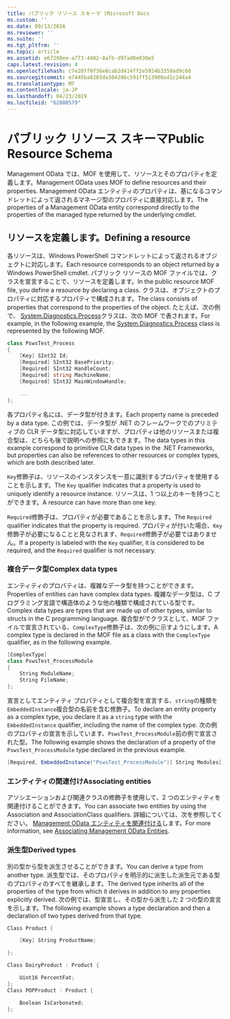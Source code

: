 ```yaml
---
title: パブリック リソース スキーマ |Microsoft Docs
ms.custom: ''
ms.date: 09/13/2016
ms.reviewer: ''
ms.suite: ''
ms.tgt_pltfrm: ''
ms.topic: article
ms.assetid: e67298ee-a773-4402-8afb-d97ad0e030e5
caps.latest.revision: 4
ms.openlocfilehash: c7e20ff0f36e8cab2d414ff2e5924b3359ad9c60
ms.sourcegitcommit: e7445ba8203da304286c591ff513900ad1c244a4
ms.translationtype: MT
ms.contentlocale: ja-JP
ms.lasthandoff: 04/23/2019
ms.locfileid: "62080579"
---
```

# <a name="public-resource-schema"></a><span data-ttu-id="848da-102">パブリック リソース スキーマ</span><span class="sxs-lookup"><span data-stu-id="848da-102">Public Resource Schema</span></span>

<span data-ttu-id="848da-103">Management OData では、MOF を使用して、リソースとそのプロパティを定義します。</span><span class="sxs-lookup"><span data-stu-id="848da-103">Management OData uses MOF to define resources and their properties.</span></span> <span data-ttu-id="848da-104">Management OData エンティティのプロパティは、基になるコマンドレットによって返されるマネージ型のプロパティに直接対応します。</span><span class="sxs-lookup"><span data-stu-id="848da-104">The properties of a Management OData entity correspond directly to the properties of the managed type returned by the underlying cmdlet.</span></span>

## <a name="defining-a-resource"></a><span data-ttu-id="848da-105">リソースを定義します。</span><span class="sxs-lookup"><span data-stu-id="848da-105">Defining a resource</span></span>

<span data-ttu-id="848da-106">各リソースは、Windows PowerShell コマンドレットによって返されるオブジェクトに対応します。</span><span class="sxs-lookup"><span data-stu-id="848da-106">Each resource corresponds to an object returned by a Windows PowerShell cmdlet.</span></span> <span data-ttu-id="848da-107">パブリック リソースの MOF ファイルでは、クラスを宣言することで、リソースを定義します。</span><span class="sxs-lookup"><span data-stu-id="848da-107">In the public resource MOF file, you define a resource by declaring a class.</span></span> <span data-ttu-id="848da-108">クラスは、オブジェクトのプロパティに対応するプロパティで構成されます。</span><span class="sxs-lookup"><span data-stu-id="848da-108">The class consists of properties that correspond to the properties of the object.</span></span> <span data-ttu-id="848da-109">たとえば、次の例で、 [System.Diagnostics.Process](/dotnet/api/System.Diagnostics.Process)クラスは、次の MOF で表されます。</span><span class="sxs-lookup"><span data-stu-id="848da-109">For example, in the following example, the [System.Diagnostics.Process](/dotnet/api/System.Diagnostics.Process) class is represented by the following MOF.</span></span>

```csharp
class PswsTest_Process
{
    [Key] SInt32 Id;
    [Required] SInt32 BasePriority;
    [Required] SInt32 HandleCount;
    [Required] string MachineName;
    [Required] SInt32 MainWindowHandle;

    ...
};
```

<span data-ttu-id="848da-110">各プロパティ名には、データ型が付きます。</span><span class="sxs-lookup"><span data-stu-id="848da-110">Each property name is preceded by a data type.</span></span> <span data-ttu-id="848da-111">この例では、データ型が .NET のフレームワークでのプリミティブの CLR データ型に対応していますが、プロパティは他のリソースまたは複合型は、どちらも後で説明への参照にもできます。</span><span class="sxs-lookup"><span data-stu-id="848da-111">The data types in this example correspond to primitive CLR data types in the .NET Frameworks, but properties can also be references to other resources or complex types, which are both described later.</span></span>

<span data-ttu-id="848da-112">`Key`修飾子は、リソースのインスタンスを一意に識別するプロパティを使用することを示します。</span><span class="sxs-lookup"><span data-stu-id="848da-112">The `Key` qualifier indicates that a property is used to uniquely identify a resource instance.</span></span> <span data-ttu-id="848da-113">リソースは、1 つ以上のキーを持つことができます。</span><span class="sxs-lookup"><span data-stu-id="848da-113">A resource can have more than one key.</span></span>

<span data-ttu-id="848da-114">`Required`修飾子は、プロパティが必要であることを示します。</span><span class="sxs-lookup"><span data-stu-id="848da-114">The `Required` qualifier indicates that the property is required.</span></span> <span data-ttu-id="848da-115">プロパティが付いた場合、`Key`修飾子が必要になることと見なされます、`Required`修飾子が必要ではありません。</span><span class="sxs-lookup"><span data-stu-id="848da-115">If a property is labeled with the `Key` qualifier, it is considered to be required, and the `Required` qualifier is not necessary.</span></span>

### <a name="complex-data-types"></a><span data-ttu-id="848da-116">複合データ型</span><span class="sxs-lookup"><span data-stu-id="848da-116">Complex data types</span></span>

<span data-ttu-id="848da-117">エンティティのプロパティは、複雑なデータ型を持つことができます。</span><span class="sxs-lookup"><span data-stu-id="848da-117">Properties of entities can have complex data types.</span></span> <span data-ttu-id="848da-118">複雑なデータ型は、C プログラミング言語で構造体のような他の種類で構成されている型です。</span><span class="sxs-lookup"><span data-stu-id="848da-118">Complex data types are types that are made up of other types, similar to structs in the C programming language.</span></span> <span data-ttu-id="848da-119">複合型がでクラスとして、MOF ファイルで宣言されている、`ComplexType`修飾子は、次の例に示すようにします。</span><span class="sxs-lookup"><span data-stu-id="848da-119">A complex type is declared in the MOF file as a class with the `ComplexType` qualifier, as in the following example.</span></span>

```csharp
[ComplexType]
class PswsTest_ProcessModule
{
    String ModuleName;
    String FileName;
};
```

<span data-ttu-id="848da-120">宣言としてエンティティ プロパティとして複合型を宣言する、`string`の種類を`EmbeddedInstance`複合型の名前を含む修飾子。</span><span class="sxs-lookup"><span data-stu-id="848da-120">To declare an entity property as a complex type, you declare it as a `string` type with the `EmbeddedInstance` qualifier, including the name of the complex type.</span></span> <span data-ttu-id="848da-121">次の例のプロパティの宣言を示しています、`PswsTest_ProcessModule`前の例で宣言された型。</span><span class="sxs-lookup"><span data-stu-id="848da-121">The following example shows the declaration of a property of the `PswsTest_ProcessModule` type declared in the previous example.</span></span>

```csharp
[Required, EmbeddedInstance("PswsTest_ProcessModule")] String Modules[];
```

### <a name="associating-entities"></a><span data-ttu-id="848da-122">エンティティの関連付け</span><span class="sxs-lookup"><span data-stu-id="848da-122">Associating entities</span></span>

<span data-ttu-id="848da-123">アソシエーションおよび関連クラスの修飾子を使用して、2 つのエンティティを関連付けることができます。</span><span class="sxs-lookup"><span data-stu-id="848da-123">You can associate two entities by using the Association and AssociationClass qualifiers.</span></span> <span data-ttu-id="848da-124">詳細については、次を参照してください。 [Management OData エンティティを関連付ける](./associating-management-odata-entities.md)します。</span><span class="sxs-lookup"><span data-stu-id="848da-124">For more information, see [Associating Management OData Entities](./associating-management-odata-entities.md).</span></span>

### <a name="derived-types"></a><span data-ttu-id="848da-125">派生型</span><span class="sxs-lookup"><span data-stu-id="848da-125">Derived types</span></span>

<span data-ttu-id="848da-126">別の型から型を派生させることができます。</span><span class="sxs-lookup"><span data-stu-id="848da-126">You can derive a type from another type.</span></span> <span data-ttu-id="848da-127">派生型では、そのプロパティを明示的に派生した派生元である型のプロパティのすべてを継承します。</span><span class="sxs-lookup"><span data-stu-id="848da-127">The derived type inherits all of the properties of the type from which it derives in addition to any properties explicitly derived.</span></span> <span data-ttu-id="848da-128">次の例では、型宣言し、その型から派生した 2 つの型の宣言を示します。</span><span class="sxs-lookup"><span data-stu-id="848da-128">The following example shows a type declaration and then a declaration of two types derived from that type.</span></span>

```csharp
Class Product {

    [Key] String ProductName;

};

Class DairyProduct : Product {

    Uint16 PercentFat;
};
Class POPProduct : Product {

    Boolean IsCarbonated;
};
```